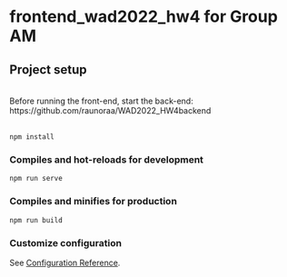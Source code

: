 # frontend_wad2022_hw4 for Group AM

## Project setup

<br>
Before running the front-end, start the back-end: https://github.com/raunoraa/WAD2022_HW4backend
<br>
<br>

```
npm install
```

### Compiles and hot-reloads for development
```
npm run serve
```

### Compiles and minifies for production
```
npm run build
```

### Customize configuration
See [Configuration Reference](https://cli.vuejs.org/config/).
